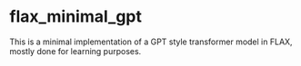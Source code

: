 # flax_minimal_gpt
This is a minimal implementation of a GPT style transformer model in FLAX, mostly done for learning purposes.
